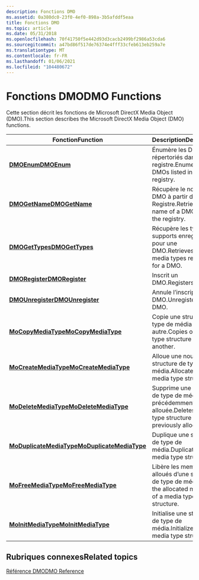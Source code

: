 ```yaml
---
description: Fonctions DMO
ms.assetid: 0a380dc0-23f0-4ef0-898a-3b5afddf5eaa
title: Fonctions DMO
ms.topic: article
ms.date: 05/31/2018
ms.openlocfilehash: 70f41750f5e442d93d3cacb2499bf2986a53cda6
ms.sourcegitcommit: a47bd86f517de76374e4fff33cfeb613eb259a7e
ms.translationtype: MT
ms.contentlocale: fr-FR
ms.lasthandoff: 01/06/2021
ms.locfileid: "104480672"
---
```

# <a name="dmo-functions"></a><span data-ttu-id="36695-103">Fonctions DMO</span><span class="sxs-lookup"><span data-stu-id="36695-103">DMO Functions</span></span>

<span data-ttu-id="36695-104">Cette section décrit les fonctions de Microsoft DirectX Media Object (DMO).</span><span class="sxs-lookup"><span data-stu-id="36695-104">This section describes the Microsoft DirectX Media Object (DMO) functions.</span></span>



| <span data-ttu-id="36695-105">Fonction</span><span class="sxs-lookup"><span data-stu-id="36695-105">Function</span></span>                                             | <span data-ttu-id="36695-106">Description</span><span class="sxs-lookup"><span data-stu-id="36695-106">Description</span></span>                                                   |
|------------------------------------------------------|---------------------------------------------------------------|
| [<span data-ttu-id="36695-107">**DMOEnum**</span><span class="sxs-lookup"><span data-stu-id="36695-107">**DMOEnum**</span></span>](/previous-versions/windows/desktop/api/Dmoreg/nf-dmoreg-dmoenum)                           | <span data-ttu-id="36695-108">Énumère les DMOs répertoriés dans le registre.</span><span class="sxs-lookup"><span data-stu-id="36695-108">Enumerates DMOs listed in the registry.</span></span>                       |
| [<span data-ttu-id="36695-109">**DMOGetName**</span><span class="sxs-lookup"><span data-stu-id="36695-109">**DMOGetName**</span></span>](/previous-versions/windows/desktop/api/Dmoreg/nf-dmoreg-dmogetname)                     | <span data-ttu-id="36695-110">Récupère le nom d’un DMO à partir du Registre.</span><span class="sxs-lookup"><span data-stu-id="36695-110">Retrieves the name of a DMO from the registry.</span></span>                |
| [<span data-ttu-id="36695-111">**DMOGetTypes**</span><span class="sxs-lookup"><span data-stu-id="36695-111">**DMOGetTypes**</span></span>](/previous-versions/windows/desktop/api/Dmoreg/nf-dmoreg-dmogettypes)                   | <span data-ttu-id="36695-112">Récupère les types de supports enregistrés pour une DMO.</span><span class="sxs-lookup"><span data-stu-id="36695-112">Retrieves the media types registered for a DMO.</span></span>               |
| [<span data-ttu-id="36695-113">**DMORegister**</span><span class="sxs-lookup"><span data-stu-id="36695-113">**DMORegister**</span></span>](/previous-versions/windows/desktop/api/Dmoreg/nf-dmoreg-dmoregister)                   | <span data-ttu-id="36695-114">Inscrit un DMO.</span><span class="sxs-lookup"><span data-stu-id="36695-114">Registers a DMO.</span></span>                                              |
| [<span data-ttu-id="36695-115">**DMOUnregister**</span><span class="sxs-lookup"><span data-stu-id="36695-115">**DMOUnregister**</span></span>](/previous-versions/windows/desktop/api/Dmoreg/nf-dmoreg-dmounregister)               | <span data-ttu-id="36695-116">Annule l’inscription d’un DMO.</span><span class="sxs-lookup"><span data-stu-id="36695-116">Unregisters a DMO.</span></span>                                            |
| [<span data-ttu-id="36695-117">**MoCopyMediaType**</span><span class="sxs-lookup"><span data-stu-id="36695-117">**MoCopyMediaType**</span></span>](/previous-versions/windows/desktop/api/Dmort/nf-dmort-mocopymediatype)           | <span data-ttu-id="36695-118">Copie une structure de type de média vers une autre.</span><span class="sxs-lookup"><span data-stu-id="36695-118">Copies one media type structure to another.</span></span>                   |
| [<span data-ttu-id="36695-119">**MoCreateMediaType**</span><span class="sxs-lookup"><span data-stu-id="36695-119">**MoCreateMediaType**</span></span>](/previous-versions/windows/desktop/api/Dmort/nf-dmort-mocreatemediatype)       | <span data-ttu-id="36695-120">Alloue une nouvelle structure de type de média.</span><span class="sxs-lookup"><span data-stu-id="36695-120">Allocates a new media type structure.</span></span>                         |
| [<span data-ttu-id="36695-121">**MoDeleteMediaType**</span><span class="sxs-lookup"><span data-stu-id="36695-121">**MoDeleteMediaType**</span></span>](/previous-versions/windows/desktop/api/Dmort/nf-dmort-modeletemediatype)       | <span data-ttu-id="36695-122">Supprime une structure de type de média précédemment allouée.</span><span class="sxs-lookup"><span data-stu-id="36695-122">Deletes a media type structure that was previously allocated.</span></span> |
| [<span data-ttu-id="36695-123">**MoDuplicateMediaType**</span><span class="sxs-lookup"><span data-stu-id="36695-123">**MoDuplicateMediaType**</span></span>](/previous-versions/windows/desktop/api/Dmort/nf-dmort-moduplicatemediatype) | <span data-ttu-id="36695-124">Duplique une structure de type de média.</span><span class="sxs-lookup"><span data-stu-id="36695-124">Duplicates a media type structure.</span></span>                            |
| [<span data-ttu-id="36695-125">**MoFreeMediaType**</span><span class="sxs-lookup"><span data-stu-id="36695-125">**MoFreeMediaType**</span></span>](/previous-versions/windows/desktop/api/Dmort/nf-dmort-mofreemediatype)           | <span data-ttu-id="36695-126">Libère les membres alloués d’une structure de type de média.</span><span class="sxs-lookup"><span data-stu-id="36695-126">Frees the allocated members of a media type structure.</span></span>        |
| [<span data-ttu-id="36695-127">**MoInitMediaType**</span><span class="sxs-lookup"><span data-stu-id="36695-127">**MoInitMediaType**</span></span>](/previous-versions/windows/desktop/api/Dmort/nf-dmort-moinitmediatype)           | <span data-ttu-id="36695-128">Initialise une structure de type de média.</span><span class="sxs-lookup"><span data-stu-id="36695-128">Initializes a media type structure.</span></span>                           |



 

## <a name="related-topics"></a><span data-ttu-id="36695-129">Rubriques connexes</span><span class="sxs-lookup"><span data-stu-id="36695-129">Related topics</span></span>

<dl> <dt>

[<span data-ttu-id="36695-130">Référence DMO</span><span class="sxs-lookup"><span data-stu-id="36695-130">DMO Reference</span></span>](dmo-reference.md)
</dt> </dl>

 

 



